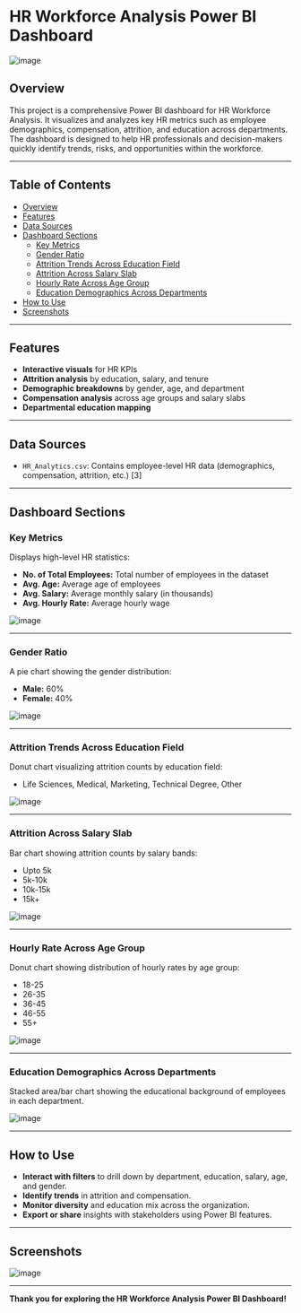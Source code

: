 # HR Workforce Analysis Power BI Dashboard

![image](https://github.com/user-attachments/assets/9449d718-aabe-4354-b7d4-bc5040ebb25e)
 
## Overview

This project is a comprehensive Power BI dashboard for HR Workforce Analysis. It visualizes and analyzes key HR metrics such as employee demographics, compensation, attrition, and education across departments. The dashboard is designed to help HR professionals and decision-makers quickly identify trends, risks, and opportunities within the workforce.

---

## Table of Contents

- [Overview](#overview)
- [Features](#features)
- [Data Sources](#data-sources)
- [Dashboard Sections](#dashboard-sections)
  - [Key Metrics](#key-metrics)
  - [Gender Ratio](#gender-ratio)
  - [Attrition Trends Across Education Field](#attrition-trends-across-education-field)
  - [Attrition Across Salary Slab](#attrition-across-salary-slab)
  - [Hourly Rate Across Age Group](#hourly-rate-across-age-group)
  - [Education Demographics Across Departments](#education-demographics-across-departments)
- [How to Use](#how-to-use)
- [Screenshots](#screenshots)

---

## Features

- **Interactive visuals** for HR KPIs
- **Attrition analysis** by education, salary, and tenure
- **Demographic breakdowns** by gender, age, and department
- **Compensation analysis** across age groups and salary slabs
- **Departmental education mapping**

---

## Data Sources

- `HR_Analytics.csv`: Contains employee-level HR data (demographics, compensation, attrition, etc.) [3]

---

## Dashboard Sections

### Key Metrics

Displays high-level HR statistics:
- **No. of Total Employees:** Total number of employees in the dataset
- **Avg. Age:** Average age of employees
- **Avg. Salary:** Average monthly salary (in thousands)
- **Avg. Hourly Rate:** Average hourly wage

![image](https://github.com/user-attachments/assets/85db16f4-10d0-43e1-ae9e-6d8393d1420d)

---

### Gender Ratio

A pie chart showing the gender distribution:
- **Male:** 60%
- **Female:** 40%

![image](https://github.com/user-attachments/assets/e7b9fdb7-c97b-4895-a843-f5dae65152ef)

---

### Attrition Trends Across Education Field

Donut chart visualizing attrition counts by education field:
- Life Sciences, Medical, Marketing, Technical Degree, Other

![image](https://github.com/user-attachments/assets/41bae797-1b5d-4399-855c-addd3dc5ec9d)

---

### Attrition Across Salary Slab

Bar chart showing attrition counts by salary bands:
- Upto 5k
- 5k-10k
- 10k-15k
- 15k+

![image](https://github.com/user-attachments/assets/64f4c170-e43a-423e-9fd3-e2c808936a96)

---

### Hourly Rate Across Age Group

Donut chart showing distribution of hourly rates by age group:
- 18-25
- 26-35
- 36-45
- 46-55
- 55+

![image](https://github.com/user-attachments/assets/7e3d4b95-4508-4a5c-b7e3-2fd8cb039d25)

---


### Education Demographics Across Departments

Stacked area/bar chart showing the educational background of employees in each department.

![image](https://github.com/user-attachments/assets/adfb9606-c084-44b0-acfa-71aa2826f130)

---

## How to Use

- **Interact with filters** to drill down by department, education, salary, age, and gender.
- **Identify trends** in attrition and compensation.
- **Monitor diversity** and education mix across the organization.
- **Export or share** insights with stakeholders using Power BI features.

---

## Screenshots


![image](https://github.com/user-attachments/assets/dfca573e-8fda-4bb1-a13f-69d50e9ef609)


---

**Thank you for exploring the HR Workforce Analysis Power BI Dashboard!**
